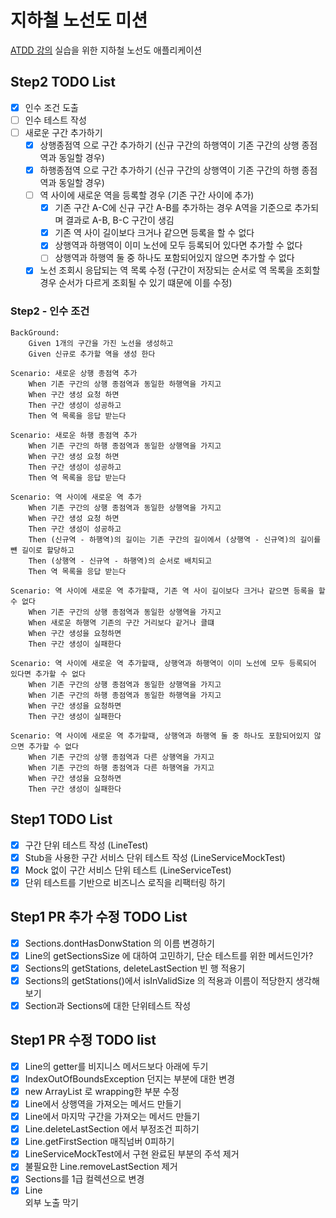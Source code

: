 # 지하철 노선도 미션

[ATDD 강의](https://edu.nextstep.camp/c/R89PYi5H) 실습을 위한 지하철 노선도 애플리케이션

## Step2 TODO List

- [x] 인수 조건 도출
- [ ] 인수 테스트 작성
- [ ] 새로운 구간 추가하기
    - [x] 상행종점역 으로 구간 추가하기 (신규 구간의 하행역이 기존 구간의 상행 종점역과 동일할 경우)
    - [x] 하행종점역 으로 구간 추가하기 (신규 구간의 상행역이 기존 구간의 하행 종점역과 동일할 경우)
    - [ ] 역 사이에 새로운 역을 등록할 경우 (기존 구간 사이에 추가)
        - [x] 기존 구간 A-C에 신규 구간 A-B를 추가하는 경우 A역을 기준으로 추가되며 결과로 A-B, B-C 구간이 생김
        - [x] 기존 역 사이 길이보다 크거나 같으면 등록을 할 수 없다
        - [x] 상행역과 하행역이 이미 노선에 모두 등록되어 있다면 추가할 수 없다
        - [ ] 상행역과 하행역 둘 중 하나도 포함되어있지 않으면 추가할 수 없다
    - [x] 노선 조회시 응답되는 역 목록 수정 (구간이 저장되는 순서로 역 목록을 조회할 경우 순서가 다르게 조회될 수 있기 떄문에 이를 수정)

### Step2 - 인수 조건

```
BackGround:
    Given 1개의 구간을 가진 노선을 생성하고
    Given 신규로 추가할 역을 생성 한다

Scenario: 새로운 상행 종점역 추가
    When 기존 구간의 상행 종점역과 동일한 하행역을 가지고
    When 구간 생성 요청 하면
    Then 구간 생성이 성공하고
    Then 역 목록을 응답 받는다
    
Scenario: 새로운 하행 종점역 추가
    When 기존 구간의 하행 종점역과 동일한 상행역을 가지고 
    When 구간 생성 요청 하면
    Then 구간 생성이 성공하고
    Then 역 목록을 응답 받는다
    
Scenario: 역 사이에 새로운 역 추가
    When 기존 구간의 상행 종점역과 동일한 상행역을 가지고 
    When 구간 생성 요청 하면
    Then 구간 생성이 성공하고
    Then (신규역 - 하행역)의 길이는 기존 구간의 길이에서 (상행역 - 신규역)의 길이를 뺸 길이로 할당하고
    Then (상행역 - 신규역 - 하행역)의 순서로 배치되고
    Then 역 목록을 응답 받는다
    
Scenario: 역 사이에 새로운 역 추가할때, 기존 역 사이 길이보다 크거나 같으면 등록을 할 수 없다
    When 기존 구간의 상행 종점역과 동일한 상행역을 가지고
    When 새로운 하행역 기존의 구간 거리보다 같거나 클떄
    When 구간 생성을 요청하면 
    Then 구간 생성이 실패한다
    
Scenario: 역 사이에 새로운 역 추가할때, 상행역과 하행역이 이미 노선에 모두 등록되어 있다면 추가할 수 없다
    When 기존 구간의 상행 종점역과 동일한 상행역을 가지고
    When 기존 구간의 하행 종점역과 동일한 하행역을 가지고
    When 구간 생성을 요청하면 
    Then 구간 생성이 실패한다
    
Scenario: 역 사이에 새로운 역 추가할때, 상행역과 하행역 둘 중 하나도 포함되어있지 않으면 추가할 수 없다
    When 기존 구간의 상행 종점역과 다른 상행역을 가지고
    When 기존 구간의 하행 종점역과 다른 하행역을 가지고
    When 구간 생성을 요청하면 
    Then 구간 생성이 실패한다
```

## Step1 TODO List

- [x] 구간 단위 테스트 작성 (LineTest)
- [x] Stub을 사용한 구간 서비스 단위 테스트 작성 (LineServiceMockTest)
- [x] Mock 없이 구간 서비스 단위 테스트 (LineServiceTest)
- [x] 단위 테스트를 기반으로 비즈니스 로직을 리팩터링 하기

## Step1 PR 추가 수정 TODO List

- [x] Sections.dontHasDonwStation 의 이름 변경하기
- [x] Line의 getSectionsSize 에 대하여 고민하기, 단순 테스트를 위한 메서드인가?
- [x] Sections의 getStations, deleteLastSection 빈 행 적용기
- [x] Sections의 getStations()에서 isInValidSize 의 적용과 이름이 적당한지 생각해보기
- [x] Section과 Sections에 대한 단위테스트 작성

## Step1 PR 수정 TODO list

- [x] Line의 getter를 비지니스 메서드보다 아래에 두기
- [x] IndexOutOfBoundsException 던지는 부분에 대한 변경
- [x] new ArrayList 로 wrapping한 부분 수정
- [x] Line에서 상행역을 가져오는 메서드 만들기
- [x] Line에서 마지막 구간을 가져오는 메서드 만들기
- [x] Line.deleteLastSection 에서 부정조건 피하기
- [x] Line.getFirstSection 매직넘버 0피하기
- [x] LineServiceMockTest에서 구현 완료된 부분의 주석 제거
- [x] 불필요한 Line.removeLastSection 제거
- [x] Sections를 1급 컬렉션으로 변경
- [x] Line<Section> 외부 노출 막기
